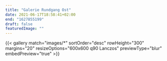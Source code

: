 ```yaml
---
title: "Galerie Rundgang Ost"
date: 2021-06-17T18:58:41+02:00
end: "1627855199"
draft: false
featuredImage: ""
---
```


{{< gallery match="images/*" sortOrder="desc" rowHeight="300" margins="20" resizeOptions="600x600 q90 Lanczos" previewType="blur" embedPreview="true" >}}


